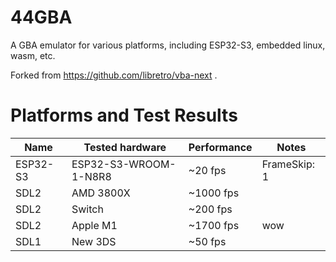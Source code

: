 # 44GBA

A GBA emulator for various platforms, including ESP32-S3, embedded linux, wasm, etc.

Forked from https://github.com/libretro/vba-next .

# Platforms and Test Results


| Name | Tested hardware | Performance | Notes |
| --- | --- | --- | --- |
| ESP32-S3 | ESP32-S3-WROOM-1-N8R8 | ~20 fps | FrameSkip: 1 |
| SDL2 | AMD 3800X | ~1000 fps | |
| SDL2 | Switch | ~200 fps | |
| SDL2 | Apple M1 | ~1700 fps | wow |
| SDL1 | New 3DS | ~50 fps | |
